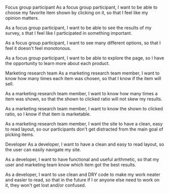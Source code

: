 Focus group participant
As a focus group participant, I want to be able to choose my favorite item shown by clicking on it, so that I feel like my opinion matters.

As a focus group participant, I want to be able to see the results of my survey, s that I feel like I participated in something important.

As a focus group participant, I want to see many different options, so that I feel it doesn't feel monotonous.

As a focus group participant, I want to be able to explore the page, so I have the opportunity to learn more about each product.

Marketing research team
As a marketing research team member, I want to know how many times each item was chosen, so that I know if the item will sell.

As a marketing research team member, I want to know how many times a item was shown, so that the shown to clicked ratio will not skew my results.

As a marketing research team member, I want to know the shown to clicked ratio, so I know if that item is marketable.

As a marketing research team member, I want the site to have a clean, easy to read layout, so our participants don't get distracted from the main goal of picking items.

Developer
As a developer, I want to have a clean and easy to read layout, so the user can easily navigate my site.

As a developer, I want to have functional and useful arithmetic, so that my user and marketing team know which item got the best results.

As a developer, I want to use clean and DRY code to make my work neater and easier to read, so that in the future if I or anyone else need to work on it, they won't get lost and/or confused.

